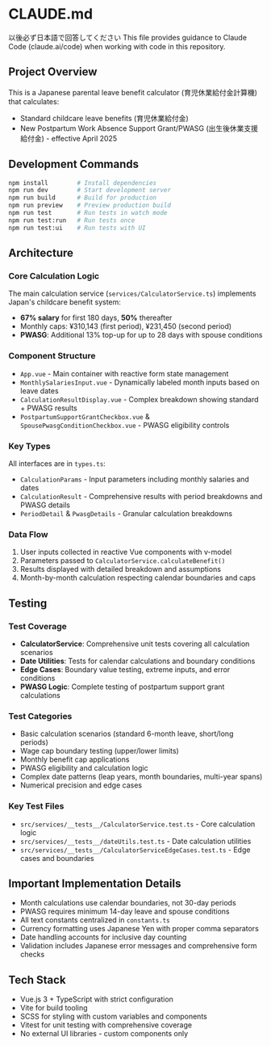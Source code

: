 # CLAUDE.md
以後必ず日本語で回答してください
This file provides guidance to Claude Code (claude.ai/code) when working with code in this repository.

## Project Overview

This is a Japanese parental leave benefit calculator (育児休業給付金計算機) that calculates:
- Standard childcare leave benefits (育児休業給付金)
- New Postpartum Work Absence Support Grant/PWASG (出生後休業支援給付金) - effective April 2025

## Development Commands

```bash
npm install        # Install dependencies
npm run dev        # Start development server
npm run build      # Build for production
npm run preview    # Preview production build
npm run test       # Run tests in watch mode
npm run test:run   # Run tests once
npm run test:ui    # Run tests with UI
```

## Architecture

### Core Calculation Logic
The main calculation service (`services/CalculatorService.ts`) implements Japan's childcare benefit system:
- **67% salary** for first 180 days, **50%** thereafter
- Monthly caps: ¥310,143 (first period), ¥231,450 (second period)  
- **PWASG**: Additional 13% top-up for up to 28 days with spouse conditions

### Component Structure
- `App.vue` - Main container with reactive form state management
- `MonthlySalariesInput.vue` - Dynamically labeled month inputs based on leave dates
- `CalculationResultDisplay.vue` - Complex breakdown showing standard + PWASG results
- `PostpartumSupportGrantCheckbox.vue` & `SpousePwasgConditionCheckbox.vue` - PWASG eligibility controls

### Key Types
All interfaces are in `types.ts`:
- `CalculationParams` - Input parameters including monthly salaries and dates
- `CalculationResult` - Comprehensive results with period breakdowns and PWASG details
- `PeriodDetail` & `PwasgDetails` - Granular calculation breakdowns

### Data Flow
1. User inputs collected in reactive Vue components with v-model
2. Parameters passed to `CalculatorService.calculateBenefit()`
3. Results displayed with detailed breakdown and assumptions
4. Month-by-month calculation respecting calendar boundaries and caps

## Testing

### Test Coverage
- **CalculatorService**: Comprehensive unit tests covering all calculation scenarios
- **Date Utilities**: Tests for calendar calculations and boundary conditions  
- **Edge Cases**: Boundary value testing, extreme inputs, and error conditions
- **PWASG Logic**: Complete testing of postpartum support grant calculations

### Test Categories
- Basic calculation scenarios (standard 6-month leave, short/long periods)
- Wage cap boundary testing (upper/lower limits)
- Monthly benefit cap applications
- PWASG eligibility and calculation logic
- Complex date patterns (leap years, month boundaries, multi-year spans)
- Numerical precision and edge cases

### Key Test Files
- `src/services/__tests__/CalculatorService.test.ts` - Core calculation logic
- `src/services/__tests__/dateUtils.test.ts` - Date calculation utilities
- `src/services/__tests__/CalculatorServiceEdgeCases.test.ts` - Edge cases and boundaries

## Important Implementation Details

- Month calculations use calendar boundaries, not 30-day periods
- PWASG requires minimum 14-day leave and spouse conditions 
- All text constants centralized in `constants.ts`
- Currency formatting uses Japanese Yen with proper comma separators
- Date handling accounts for inclusive day counting
- Validation includes Japanese error messages and comprehensive form checks

## Tech Stack
- Vue.js 3 + TypeScript with strict configuration
- Vite for build tooling
- SCSS for styling with custom variables and components
- Vitest for unit testing with comprehensive coverage
- No external UI libraries - custom components only